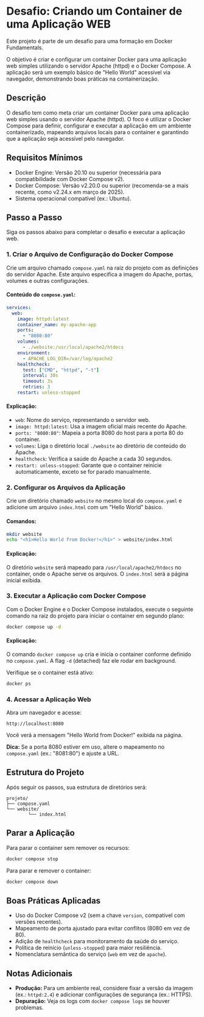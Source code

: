 # Desafio: Criando um Container de uma Aplicação WEB

Este projeto é parte de um desafio para uma formação em Docker Fundamentals.

O objetivo é criar e configurar um container Docker para uma aplicação web simples utilizando o servidor Apache (httpd) e o Docker Compose. A aplicação será um exemplo básico de "Hello World" acessível via navegador, demonstrando boas práticas na containerização.

## Descrição

O desafio tem como meta criar um container Docker para uma aplicação web simples usando o servidor Apache (httpd). O foco é utilizar o Docker Compose para definir, configurar e executar a aplicação em um ambiente containerizado, mapeando arquivos locais para o container e garantindo que a aplicação seja acessível pelo navegador.

## Requisitos Mínimos

- Docker Engine: Versão 20.10 ou superior (necessária para compatibilidade com Docker Compose v2).
- Docker Compose: Versão v2.20.0 ou superior (recomenda-se a mais recente, como v2.24.x em março de 2025).
- Sistema operacional compatível (ex.: Ubuntu).

## Passo a Passo

Siga os passos abaixo para completar o desafio e executar a aplicação web.

### 1. Criar o Arquivo de Configuração do Docker Compose

Crie um arquivo chamado `compose.yaml` na raiz do projeto com as definições do servidor Apache. Este arquivo especifica a imagem do Apache, portas, volumes e outras configurações.

#### Conteúdo do `compose.yaml`:

```yaml
services:
  web:
    image: httpd:latest
    container_name: my-apache-app
    ports:
      - "8080:80"
    volumes:
      - ./website:/usr/local/apache2/htdocs
    environment:
      - APACHE_LOG_DIR=/var/log/apache2
    healthcheck:
      test: ["CMD", "httpd", "-t"]
      interval: 30s
      timeout: 3s
      retries: 3
    restart: unless-stopped
```

#### Explicação:

- `web`: Nome do serviço, representando o servidor web.
- `image: httpd:latest`: Usa a imagem oficial mais recente do Apache.
- `ports: "8080:80"`: Mapeia a porta 8080 do host para a porta 80 do container.
- `volumes`: Liga o diretório local `./website` ao diretório de conteúdo do Apache.
- `healthcheck`: Verifica a saúde do Apache a cada 30 segundos.
- `restart: unless-stopped`: Garante que o container reinicie automaticamente, exceto se for parado manualmente.

### 2. Configurar os Arquivos da Aplicação

Crie um diretório chamado `website` no mesmo local do `compose.yaml` e adicione um arquivo `index.html` com um "Hello World" básico.

#### Comandos:

```bash
mkdir website
echo "<h1>Hello World from Docker!</h1>" > website/index.html
```

#### Explicação:

O diretório `website` será mapeado para `/usr/local/apache2/htdocs` no container, onde o Apache serve os arquivos. O `index.html` será a página inicial exibida.

### 3. Executar a Aplicação com Docker Compose

Com o Docker Engine e o Docker Compose instalados, execute o seguinte comando na raiz do projeto para iniciar o container em segundo plano:

```bash
docker compose up -d
```

#### Explicação:

O comando `docker compose up` cria e inicia o container conforme definido no `compose.yaml`. A flag `-d` (detached) faz ele rodar em background.

Verifique se o container está ativo:

```bash
docker ps
```

### 4. Acessar a Aplicação Web

Abra um navegador e acesse:

```
http://localhost:8080
```

Você verá a mensagem "Hello World from Docker!" exibida na página.

**Dica:** Se a porta 8080 estiver em uso, altere o mapeamento no `compose.yaml` (ex.: "8081:80") e ajuste a URL.

## Estrutura do Projeto

Após seguir os passos, sua estrutura de diretórios será:

```
projeto/
├── compose.yaml
└── website/
        └── index.html
```

## Parar a Aplicação

Para parar o container sem remover os recursos:

```bash
docker compose stop
```

Para parar e remover o container:

```bash
docker compose down
```

## Boas Práticas Aplicadas

- Uso do Docker Compose v2 (sem a chave `version`, compatível com versões recentes).
- Mapeamento de porta ajustado para evitar conflitos (8080 em vez de 80).
- Adição de `healthcheck` para monitoramento da saúde do serviço.
- Política de reinício (`unless-stopped`) para maior resiliência.
- Nomenclatura semântica do serviço (`web` em vez de `apache`).

## Notas Adicionais

- **Produção:** Para um ambiente real, considere fixar a versão da imagem (ex.: `httpd:2.4`) e adicionar configurações de segurança (ex.: HTTPS).
- **Depuração:** Veja os logs com `docker compose logs` se houver problemas.
